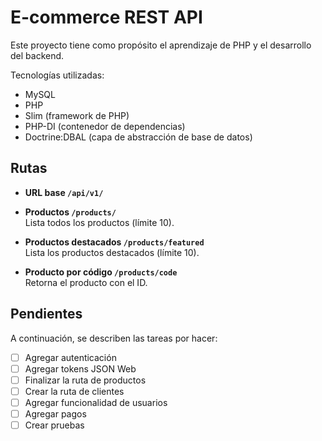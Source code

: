 # E-commerce REST API

Este proyecto tiene como propósito el aprendizaje de PHP y el desarrollo del backend.

Tecnologías utilizadas:

- MySQL
- PHP
- Slim (framework de PHP)
- PHP-DI (contenedor de dependencias)
- Doctrine:DBAL (capa de abstracción de base de datos)

## Rutas

- **URL base `/api/v1/`**

- **Productos `/products/`**  
  Lista todos los productos (límite 10).

- **Productos destacados `/products/featured`**  
  Lista los productos destacados (límite 10).

- **Producto por código `/products/code`**  
  Retorna el producto con el ID.

## Pendientes

A continuación, se describen las tareas por hacer:

- [ ] Agregar autenticación
- [ ] Agregar tokens JSON Web
- [ ] Finalizar la ruta de productos
- [ ] Crear la ruta de clientes
- [ ] Agregar funcionalidad de usuarios
- [ ] Agregar pagos
- [ ] Crear pruebas

